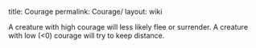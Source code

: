 title: Courage
permalink: Courage/
layout: wiki



A creature with high courage will less likely flee or surrender. A creature with low (&lt;0) courage will try to keep distance.